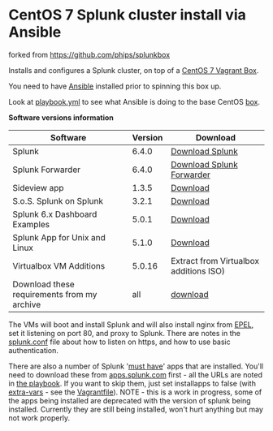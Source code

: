 # CentOS 7 Splunk cluster install via Ansible

forked from https://github.com/phips/splunkbox

Installs and configures a Splunk cluster, on top of a [CentOS 7 Vagrant Box](https://atlas.hashicorp.com/centos/boxes/7).

You need to have [Ansible](http://ansible.com) installed prior to spinning this box up.

Look at [playbook.yml](http://github.com/jminck/vagrant-splunk-cluster/blob/master/playbook.yml) to see what Ansible is doing to the base CentOS [box](http://docs.vagrantup.com/v2/virtualbox/boxes.html).

**Software versions information**

| Software              | Version     | Download                        |
| --------------------------------- | ----------- | ----------------------------------------- |
| Splunk              | 6.4.0    |    [Download Splunk](https://www.splunk.com/page/download_track?file=6.4.0/linux/splunk-6.4.0-f2c836328108-linux-2.6-x86_64.rpm&platform=Linux&architecture=x86_64&version=6.4.0&product=splunk&typed=release&name=linux_installer) |
| Splunk Forwarder                     | 6.4.0      | [Download Splunk Forwarder](https://www.splunk.com/page/download_track?file=6.4.0/linux/splunkforwarder-6.4.0-f2c836328108-Linux-x86_64.tgz&platform=Linux&architecture=x86_64&version=6.4.0&product=universalforwarder&typed=release&name=linux_installer)  |
| Sideview app | 1.3.5 | [Download](https://splunkbase.splunk.com/)|
| S.o.S. Splunk on Splunk | 3.2.1 | [Download](https://splunkbase.splunk.com/app/748/)|
| Splunk 6.x Dashboard Examples | 5.0.1| [Download](https://splunkbase.splunk.com/app/1603/)|
| Splunk App for Unix and Linux | 5.1.0| [Download](https://splunkbase.splunk.com/app/273/)|
| Virtualbox VM Additions | 5.0.16| Extract from Virtualbox additions ISO)|
| Download these requirements from my archive | all | [download](https://goo.gl/FLeBOU)


The VMs will boot and install Splunk and will also install nginx from [EPEL](https://fedoraproject.org/wiki/EPEL), set it listening on port 80, and proxy to Splunk. There are notes in the [splunk.conf](http://github.com/minck/vagrant-splunk-cluster/blob/master/templates/splunk.conf.j2) file about how to listen on https, and how to use basic authentication.

There are also a number of Splunk '[must have](http://wiki.splunk.com/Things_I_wish_I_knew_then)' apps that are installed. You'll need to download these from [apps.splunk.com]() first - all the URLs are noted in [the playbook](http://github.com/phips/splunkbox/blob/master/playbook.yml). If you want to skip them, just set installapps to false (with [extra-vars](http://docs.ansible.com/playbooks_variables.html#passing-variables-on-the-command-line) - see the [Vagrantfile](http://github.com/minck/vagrant-splunk-cluster/blob/master/Vagrantfile)).
NOTE - this is a work in progress, some of the apps being installed are deprecated with the version of splunk being installed. Currently they are still being installed, won't hurt anything but may not work properly.
